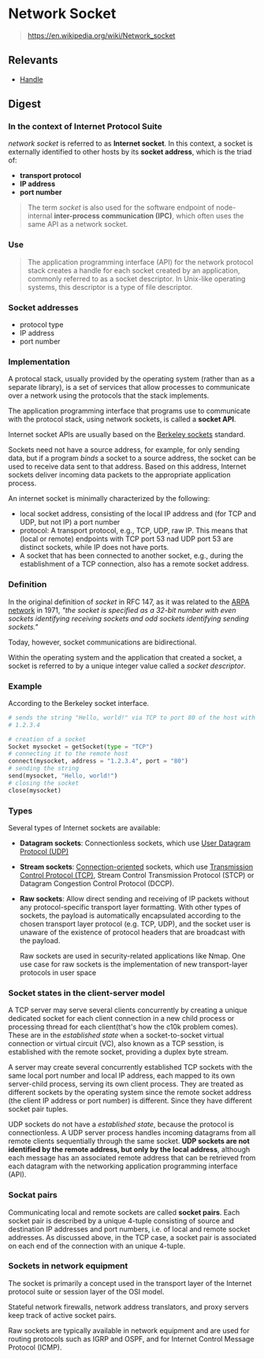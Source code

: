 # Network Socket

> <https://en.wikipedia.org/wiki/Network_socket>

## Relevants

- [Handle](handle.md)

## Digest

### In the context of Internet Protocol Suite

*network socket* is referred to as **Internet socket**. In this context, a
socket is externally identified to other hosts by its **socket address**, which
is the triad of:

- **transport protocol**
- **IP address**
- **port number**

> The term *socket* is also used for the software endpoint of node-internal
**inter-process communication (IPC)**, which often uses the same API as a
network socket.

### Use

> The application programming interface (API) for the network protocol stack
> creates a handle for each socket created by an application, commonly referred
> to as a socket descriptor. In Unix-like operating systems, this descriptor is
> a type of file descriptor.

### Socket addresses

- protocol type
- IP address
- port number

### Implementation

A protocal stack, usually provided by the operating system (rather than as a
separate library), is a set of services that allow processes to communicate
over a network using the protocols that the stack implements.

The application programming interface that programs use to communicate with
the protocol stack, using network sockets, is called a **socket API**.

Internet socket APIs are usually based on the [Berkeley sockets](https://en.wikipedia.org/wiki/Berkeley_sockets)
standard.

Sockets need not have a source address, for example, for only sending data,
but if a program *binds* a socket to a source address, the socket can be used
to receive data sent to that address. Based on this address, Internet sockets
deliver incoming data packets to the appropriate application process.

An internet socket is minimally characterized by the following:

- local socket address, consisting of the local IP address and (for TCP and UDP,
  but not IP) a port number
- protocol: A transport protocol, e.g., TCP, UDP, raw IP. This means that (local
  or remote) endpoints with TCP port 53 nad UDP port 53 are distinct sockets,
  while IP does not have ports.
- A socket that has been connected to another socket, e.g., during the
  establishment of a TCP connection, also has a remote socket address.

### Definition

In the original definition of *socket* in RFC 147, as it was related to the
[ARPA network](https://en.wikipedia.org/wiki/ARPANET) in 1971, *"the socket is
specified as a 32-bit number with even sockets identifying receiving sockets
and odd sockets identifying sending sockets."*

Today, however, socket communications are bidirectional.

Within the operating system and the application that created a socket, a socket
is referred to by a unique integer value called a *socket descriptor*.

### Example

According to the Berkeley socket interface.

```py
# sends the string "Hello, world!" via TCP to port 80 of the host with address
# 1.2.3.4

# creation of a socket
Socket mysocket = getSocket(type = "TCP")
# connecting it to the remote host
connect(mysocket, address = "1.2.3.4", port = "80")
# sending the string
send(mysocket, "Hello, world!")
# closing the socket
close(mysocket)
```

### Types

Several types of Internet sockets are available:

- **Datagram sockets**: Connectionless sockets, which use
  [User Datagram Protocol (UDP)](https://en.wikipedia.org/wiki/User_Datagram_Protocol)
- **Stream sockets**: [Connection-oriented](https://en.wikipedia.org/wiki/Connection-oriented)
  sockets, which use [Transmission Control Protocol (TCP)](https://en.wikipedia.org/wiki/Transmission_Control_Protocol),
  Stream Control Transmission Protocol (STCP) or Datagram Congestion Control
  Protocol (DCCP).
- **Raw sockets**: Allow direct sending and receiving of IP packets without any
  protocol-specific transport layer formatting. With other types of sockets,
  the payload is automatically encapsulated according to the chosen transport
  layer protocol (e.g. TCP, UDP), and the socket user is unaware of the
  existence of protocol headers that are broadcast with the payload.

  Raw sockets are used in security-related applications like Nmap. One use case
  for raw sockets is the implementation of new transport-layer protocols in
  user space

### Socket states in the client-server model

A TCP server may serve several clients concurrently by creating a unique
dedicated socket for each client connection in a new child process or processing
thread for each client(that's how the c10k problem comes). These are in the
*established state* when a socket-to-socket virtual connection or virtual
circuit (VC), also known as a TCP sesstion, is established with the remote
socket, providing a duplex byte stream.

A server may create several concurrently established TCP sockets with the same
local port number and local IP address, each mapped to its own server-child
process, serving its own client process. They are treated as different sockets
by the operating system since the remote socket address (the client IP address
or port number) is different. Since they have different socket pair tuples.

UDP sockets do not have a *established state*, because the protocol is
connectionless. A UDP server process handles incoming datagrams from all remote
clients sequentially through the same socket. **UDP sockets are not identified
by the remote address, but only by the local address**, although each message
has an associated remote address that can be retrieved from each datagram with
the networking application programming interface (API).

### Sockat pairs

Communicating local and remote sockets are called **socket pairs**. Each socket
pair is described by a unique 4-tuple consisting of source and destination IP
addresses and port numbers, i.e. of local and remote socket addresses. As
discussed above, in the TCP case, a socket pair is associated on each end of the
connection with an unique 4-tuple.

### Sockets in network equipment

The socket is primarily a concept used in the transport layer of the Internet
protocol suite or session layer of the OSI model.

Stateful network firewalls, network address translators, and proxy servers keep
track of active socket pairs.

Raw sockets are typically available in network equipment and are used for
routing protocols such as IGRP and OSPF, and for Internet Control Message
Protocol (ICMP).
